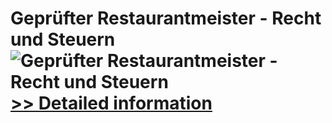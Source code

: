 # Geprüfter Restaurantmeister - Recht und Steuern<br />![Geprüfter Restaurantmeister - Recht und Steuern](https://mycommerce.akamaized.net/api/pimages/P300481291/BIG/300481291.JPG)<br />[>> Detailed information](https://secure.shareit.com/shareit/product.html?productid=300481291&affiliateid=200057808)